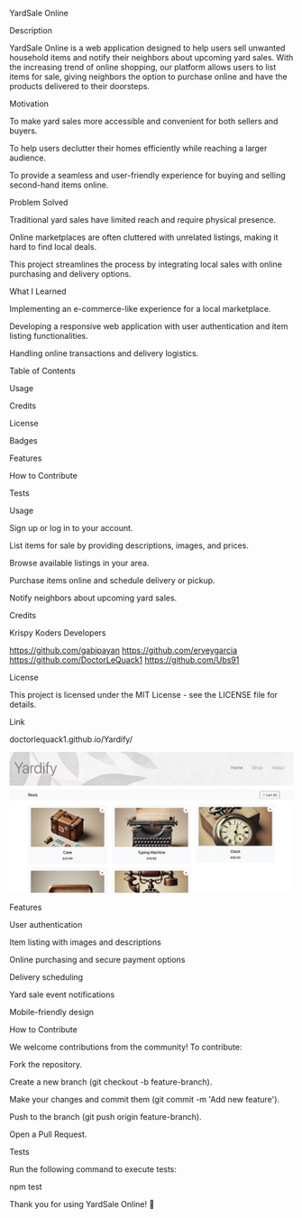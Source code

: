 YardSale Online

Description

YardSale Online is a web application designed to help users sell unwanted household items and notify their neighbors about upcoming yard sales. With the increasing trend of online shopping, our platform allows users to list items for sale, giving neighbors the option to purchase online and have the products delivered to their doorsteps.

Motivation

To make yard sales more accessible and convenient for both sellers and buyers.

To help users declutter their homes efficiently while reaching a larger audience.

To provide a seamless and user-friendly experience for buying and selling second-hand items online.

Problem Solved

Traditional yard sales have limited reach and require physical presence.

Online marketplaces are often cluttered with unrelated listings, making it hard to find local deals.

This project streamlines the process by integrating local sales with online purchasing and delivery options.

What I Learned

Implementing an e-commerce-like experience for a local marketplace.

Developing a responsive web application with user authentication and item listing functionalities.

Handling online transactions and delivery logistics.

Table of Contents

Usage

Credits

License

Badges

Features

How to Contribute

Tests



Usage

Sign up or log in to your account.

List items for sale by providing descriptions, images, and prices.

Browse available listings in your area.

Purchase items online and schedule delivery or pickup.

Notify neighbors about upcoming yard sales.



Credits

Krispy Koders Developers

https://github.com/gabipayan
https://github.com/erveygarcia
https://github.com/DoctorLeQuack1
https://github.com/Ubs91



License

This project is licensed under the MIT License - see the LICENSE file for details.

Link

doctorlequack1.github.io/Yardify/ 

![screenshot](shoping-container/images/image.png)

Features

User authentication

Item listing with images and descriptions

Online purchasing and secure payment options

Delivery scheduling

Yard sale event notifications

Mobile-friendly design

How to Contribute

We welcome contributions from the community! To contribute:

Fork the repository.

Create a new branch (git checkout -b feature-branch).

Make your changes and commit them (git commit -m 'Add new feature').

Push to the branch (git push origin feature-branch).

Open a Pull Request.

Tests

Run the following command to execute tests:

npm test

Thank you for using YardSale Online! 🚀
